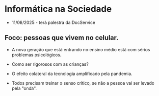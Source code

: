 # Informática na Sociedade

- 11/08/2025 - terá palestra da DocService

## Foco: pessoas que vivem no celular.

- A nova geração que está entrando no ensino médio está com sérios problemas psicológicos.

- Como ser rigorosos com as crianças?

- O efeito colateral da tecnologia amplificado pela pandemia.

- Todos precisam treinar o senso crítico, se não a pessoa vai ser levado pela "onda".


